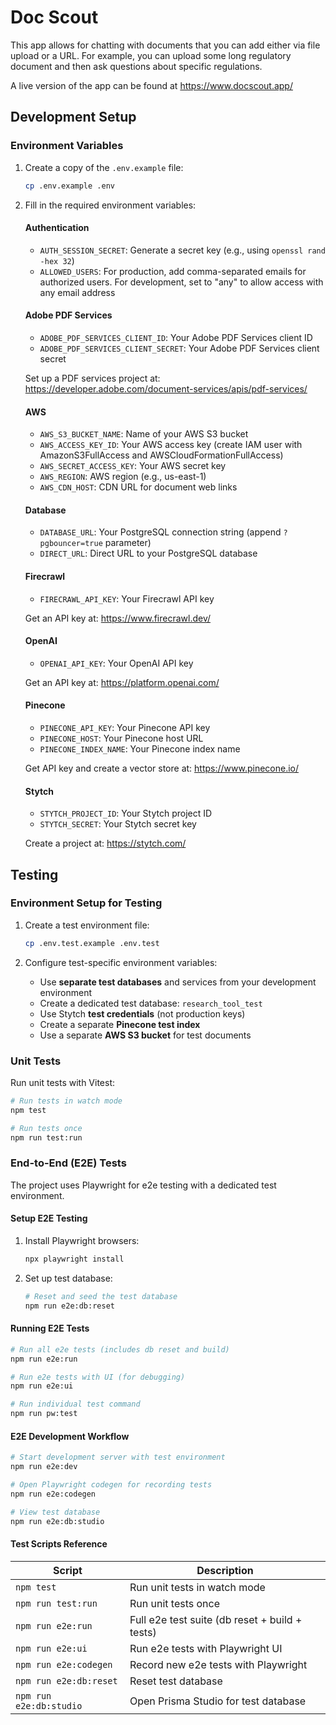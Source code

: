 # Doc Scout

This app allows for chatting with documents that you can add either via file upload or a URL. For example, you can upload some long regulatory document and then ask questions about specific regulations.

A live version of the app can be found at <https://www.docscout.app/>

## Development Setup

### Environment Variables

1. Create a copy of the `.env.example` file:

   ```bash
   cp .env.example .env
   ```

2. Fill in the required environment variables:

   #### Authentication

   - `AUTH_SESSION_SECRET`: Generate a secret key (e.g., using `openssl rand -hex 32`)
   - `ALLOWED_USERS`: For production, add comma-separated emails for authorized users. For development, set to "any" to allow access with any email address

   #### Adobe PDF Services

   - `ADOBE_PDF_SERVICES_CLIENT_ID`: Your Adobe PDF Services client ID
   - `ADOBE_PDF_SERVICES_CLIENT_SECRET`: Your Adobe PDF Services client secret

   Set up a PDF services project at: <https://developer.adobe.com/document-services/apis/pdf-services/>

   #### AWS

   - `AWS_S3_BUCKET_NAME`: Name of your AWS S3 bucket
   - `AWS_ACCESS_KEY_ID`: Your AWS access key (create IAM user with AmazonS3FullAccess and AWSCloudFormationFullAccess)
   - `AWS_SECRET_ACCESS_KEY`: Your AWS secret key
   - `AWS_REGION`: AWS region (e.g., us-east-1)
   - `AWS_CDN_HOST`: CDN URL for document web links

   #### Database

   - `DATABASE_URL`: Your PostgreSQL connection string (append `?pgbouncer=true` parameter)
   - `DIRECT_URL`: Direct URL to your PostgreSQL database

   #### Firecrawl

   - `FIRECRAWL_API_KEY`: Your Firecrawl API key

   Get an API key at: <https://www.firecrawl.dev/>

   #### OpenAI

   - `OPENAI_API_KEY`: Your OpenAI API key

   Get an API key at: <https://platform.openai.com/>

   #### Pinecone

   - `PINECONE_API_KEY`: Your Pinecone API key
   - `PINECONE_HOST`: Your Pinecone host URL
   - `PINECONE_INDEX_NAME`: Your Pinecone index name

   Get API key and create a vector store at: <https://www.pinecone.io/>

   #### Stytch

   - `STYTCH_PROJECT_ID`: Your Stytch project ID
   - `STYTCH_SECRET`: Your Stytch secret key

   Create a project at: <https://stytch.com/>

## Testing

### Environment Setup for Testing

1. Create a test environment file:

   ```bash
   cp .env.test.example .env.test
   ```

2. Configure test-specific environment variables:

   - Use **separate test databases** and services from your development environment
   - Create a dedicated test database: `research_tool_test`
   - Use Stytch **test credentials** (not production keys)
   - Create a separate **Pinecone test index**
   - Use a separate **AWS S3 bucket** for test documents

### Unit Tests

Run unit tests with Vitest:

```bash
# Run tests in watch mode
npm test

# Run tests once
npm run test:run
```

### End-to-End (E2E) Tests

The project uses Playwright for e2e testing with a dedicated test environment.

#### Setup E2E Testing

1. Install Playwright browsers:

   ```bash
   npx playwright install
   ```

2. Set up test database:

   ```bash
   # Reset and seed the test database
   npm run e2e:db:reset
   ```

#### Running E2E Tests

```bash
# Run all e2e tests (includes db reset and build)
npm run e2e:run

# Run e2e tests with UI (for debugging)
npm run e2e:ui

# Run individual test command
npm run pw:test
```

#### E2E Development Workflow

```bash
# Start development server with test environment
npm run e2e:dev

# Open Playwright codegen for recording tests
npm run e2e:codegen

# View test database
npm run e2e:db:studio
```

#### Test Scripts Reference

| Script                  | Description                                    |
| ----------------------- | ---------------------------------------------- |
| `npm test`              | Run unit tests in watch mode                   |
| `npm run test:run`      | Run unit tests once                            |
| `npm run e2e:run`       | Full e2e test suite (db reset + build + tests) |
| `npm run e2e:ui`        | Run e2e tests with Playwright UI               |
| `npm run e2e:codegen`   | Record new e2e tests with Playwright           |
| `npm run e2e:db:reset`  | Reset test database                            |
| `npm run e2e:db:studio` | Open Prisma Studio for test database           |

